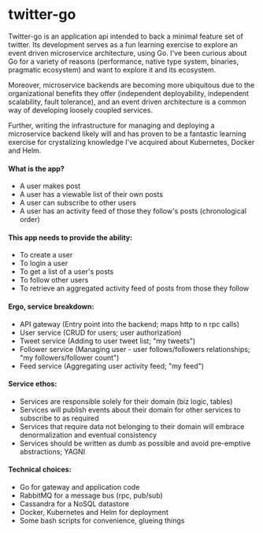 # twitter-go

Twitter-go is an application api intended to back a minimal feature set of twitter. Its development serves as a fun learning exercise to explore an event driven microservice architecture, using Go. I've been curious about Go for a variety of reasons (performance, native type system, binaries, pragmatic ecosystem) and want to explore it and its ecosystem.

Moreover, microservice backends are becoming more ubiquitous due to the organizational benefits they offer (independent deployability, independent scalability, fault tolerance), and an event driven architecture is a common way of developing loosely coupled services.

Further, writing the infrastructure for managing and deploying a microservice backend likely will and has proven to be a fantastic learning exercise for crystalizing knowledge I've acquired about Kubernetes, Docker and Helm.

#### What is the app?

- A user makes post
- A user has a viewable list of their own posts
- A user can subscribe to other users
- A user has an activity feed of those they follow's posts (chronological order)

#### This app needs to provide the ability:

- To create a user
- To login a user
- To get a list of a user's posts
- To follow other users
- To retrieve an aggregated activity feed of posts from those they follow

#### Ergo, service breakdown:

- API gateway (Entry point into the backend; maps http to n rpc calls)
- User service (CRUD for users; user authorization)
- Tweet service (Adding to user tweet list; "my tweets")
- Follower service (Managing user - user follows/followers relationships; "my followers/follower count")
- Feed service (Aggregating user activity feed; "my feed")

#### Service ethos:

- Services are responsible solely for their domain (biz logic, tables)
- Services will publish events about their domain for other services to subscribe to as required
- Services that require data not belonging to their domain will embrace denormalization and eventual consistency
- Services should be written as dumb as possible and avoid pre-emptive abstractions; YAGNI

#### Technical choices:

- Go for gateway and application code
- RabbitMQ for a message bus (rpc, pub/sub)
- Cassandra for a NoSQL datastore
- Docker, Kubernetes and Helm for deployment
- Some bash scripts for convenience, glueing things
